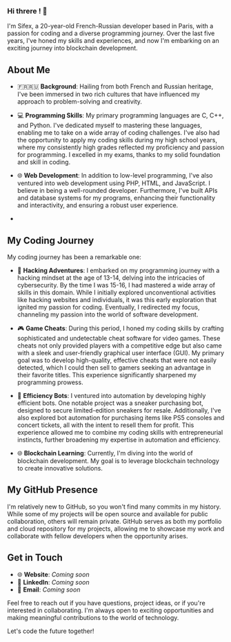 ### Hi threre ! 👋

I'm Sifex, a 20-year-old French-Russian developer based in Paris, with a passion for coding and a diverse programming journey. Over the last five years, I've honed my skills and experiences, and now I'm embarking on an exciting journey into blockchain development.

## About Me

- 🇫🇷🇷🇺 **Background**: Hailing from both French and Russian heritage, I've been immersed in two rich cultures that have influenced my approach to problem-solving and creativity.

- 💻 **Programming Skills**: My primary programming languages are C, C++, and Python. I've dedicated myself to mastering these languages, enabling me to take on a wide array of coding challenges. I've also had the opportunity to apply my coding skills during my high school years, where my consistently high grades reflected my proficiency and passion for programming. I excelled in my exams, thanks to my solid foundation and skill in coding.

- 🌐 **Web Development**: In addition to low-level programming, I've also ventured into web development using PHP, HTML, and JavaScript. I believe in being a well-rounded developer. Furthermore, I've built APIs and database systems for my programs, enhancing their functionality and interactivity, and ensuring a robust user experience.
- 
## My Coding Journey

My coding journey has been a remarkable one:

- 🚀 **Hacking Adventures**: I embarked on my programming journey with a hacking mindset at the age of 13-14, delving into the intricacies of cybersecurity. By the time I was 15-16, I had mastered a wide array of skills in this domain. While I initially explored unconventional activities like hacking websites and individuals, it was this early exploration that ignited my passion for coding. Eventually, I redirected my focus, channeling my passion into the world of software development.

- 🎮 **Game Cheats**: During this period, I honed my coding skills by crafting sophisticated and undetectable cheat software for video games. These cheats not only provided players with a competitive edge but also came with a sleek and user-friendly graphical user interface (GUI). My primary goal was to develop high-quality, effective cheats that were not easily detected, which I could then sell to gamers seeking an advantage in their favorite titles. This experience significantly sharpened my programming prowess.

- 🤖 **Efficiency Bots**: I ventured into automation by developing highly efficient bots. One notable project was a sneaker purchasing bot, designed to secure limited-edition sneakers for resale. Additionally, I've also explored bot automation for purchasing items like PS5 consoles and concert tickets, all with the intent to resell them for profit. This experience allowed me to combine my coding skills with entrepreneurial instincts, further broadening my expertise in automation and efficiency.

- 🌐 **Blockchain Learning**: Currently, I'm diving into the world of blockchain development. My goal is to leverage blockchain technology to create innovative solutions. 

## My GitHub Presence

I'm relatively new to GitHub, so you won't find many commits in my history. While some of my projects will be open source and available for public collaboration, others will remain private. GitHub serves as both my portfolio and cloud repository for my projects, allowing me to showcase my work and collaborate with fellow developers when the opportunity arises.

## Get in Touch

- 🌐 **Website**: *Coming soon*
- 💼 **LinkedIn**: *Coming soon*
- 📧 **Email**: *Coming soon*

Feel free to reach out if you have questions, project ideas, or if you're interested in collaborating. I'm always open to exciting opportunities and making meaningful contributions to the world of technology.

Let's code the future together!
<!--- 
[Banner Image](https://placekitten.com/1000/300)
[Your Personal Website](https://your-website.com) 
 [Your LinkedIn Profile](https://www.linkedin.com/in/your-profile/)
 [Your Email Address](mailto:your.email@example.com) ---!>
